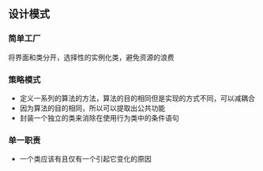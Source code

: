 ## 设计模式

### 简单工厂

将界面和类分开，选择性的实例化类，避免资源的浪费



### 策略模式

- 定义一系列的算法的方法，算法的目的相同但是实现的方式不同，可以减耦合
- 因为算法的目的相同，所以可以提取出公共功能
- 封装一个独立的类来消除在使用行为类中的条件语句  



### 单一职责

- 一个类应该有且仅有一个引起它变化的原因

  
